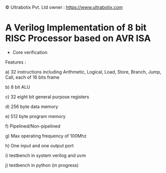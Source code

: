© Ultrabotix Pvt. Ltd 
owner : https://www.ultrabotix.com

# A Verilog Implementation of 8 bit RISC Processor based on AVR ISA

* Core verification

Features :

a) 32 instructions including Arithmetic, Logical, Load, Store, Branch, Jump, Call, each of 16 bits frame

b) 8 bit ALU

c) 32 eight bit general purpose registers

d) 256 byte data memory

e) 512 byte program memory

f) Pipelined/Non-pipelined

g) Max operating frequency of 100Mhz

h) One input and one output port

i) testbench in system verilog and uvm

j) testbench in python (in progress)
